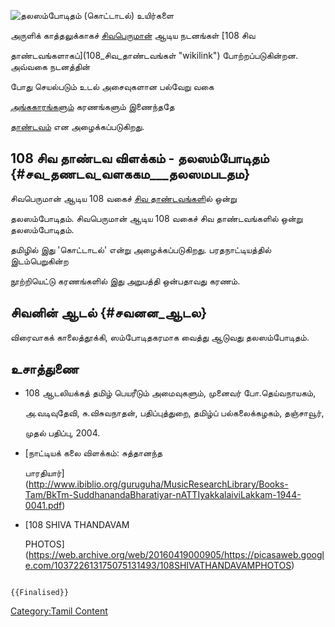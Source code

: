 ![தலஸம்போடிதம் (கொட்டாடல்)](தலஸம்போடிதம்.jpg "தலஸம்போடிதம் (கொட்டாடல்)") உயிர்களை
அருளிக் காத்தலுக்காகச் [சிவபெருமான்](சிவன் "wikilink") ஆடிய நடனங்கள் [108 சிவ
தாண்டவங்களாகப்](108_சிவ_தாண்டவங்கள் "wikilink") போற்றப்படுகின்றன. அவ்வகை நடனத்தின்
போது செயல்படும் உடல் அசைவுகளான பல்வேறு வகை
[அங்ககாரங்களும்](32_அங்கஹாரங்கள் "wikilink") கரணங்களும் இணைந்ததே
[தாண்டவம்](தாண்டவம்,_லாஸ்யம் "wikilink") என அழைக்கப்படுகிறது.

## 108 சிவ தாண்டவ விளக்கம் - தலஸம்போடிதம் {#சவ_தணடவ_வளககம___தலஸமபடதம}

சிவபெருமான் ஆடிய 108 வகைச் [சிவ தாண்டவங்கள](சிவ_தாண்டவங்கள் "wikilink")ில் ஒன்று
தலஸம்போடிதம். சிவபெருமான் ஆடிய 108 வகைச் சிவ தாண்டவங்களில் ஒன்று தலஸம்போடிதம்.
தமிழில் இது \'கொட்டாடல்\' என்று அழைக்கப்படுகிறது. பரதநாட்டியத்தில் இடம்பெறுகின்ற
நூற்றியெட்டு கரணங்களில் இது அறுபத்தி ஒன்பதாவது கரணம்.

## சிவனின் ஆடல் {#சவனன_ஆடல}

விரைவாகக் காலைத்தூக்கி, ஸம்போடிதகரமாக வைத்து ஆடுவது தலஸம்போடிதம்.

## உசாத்துணை

-   108 ஆடலியக்கத் தமிழ் பெயரீடும் அமைவுகளும், முனைவர் போ.தெய்வநாயகம்,
    அ.வடிவுதேவி, சு.விசுவநாதன், பதிப்புத்துறை, தமிழ்ப் பல்கலைக்கழகம், தஞ்சாவூர்,
    முதல் பதிப்பு, 2004.
-   [நாட்டியக் கலை விளக்கம்: சுத்தானந்த
    பாரதியார்](http://www.ibiblio.org/guruguha/MusicResearchLibrary/Books-Tam/BkTm-SuddhanandaBharatiyar-nATTIyakkalaiviLakkam-1944-0041.pdf)
-   [108 SHIVA THANDAVAM
    PHOTOS](https://web.archive.org/web/20160419000905/https://picasaweb.google.com/103722613175075131493/108SHIVATHANDAVAMPHOTOS)

```{=mediawiki}
{{Finalised}}
```
[Category:Tamil Content](Category:Tamil_Content "wikilink")
